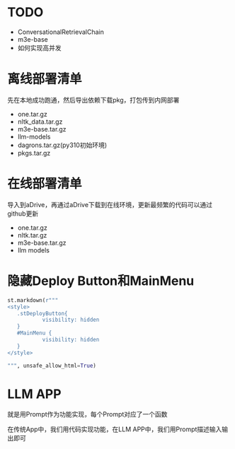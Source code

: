 # TODO

- ConversationalRetrievalChain
- m3e-base
- 如何实现高并发

# 离线部署清单

先在本地成功跑通，然后导出依赖下载pkg，打包传到内网部署

- one.tar.gz
- nltk\_data.tar.gz
- m3e-base.tar.gz
- llm-models
- dagrons.tar.gz(py310初始环境)
- pkgs.tar.gz

# 在线部署清单

导入到aDrive，再通过aDrive下载到在线环境，更新最频繁的代码可以通过github更新

- one.tar.gz
- nltk.tar.gz
- m3e-base.tar.gz
- llm models


# 隐藏Deploy Button和MainMenu

```python
st.markdown(r"""
<style>
   .stDeployButton{
           visibility: hidden
   }
   #MainMenu {
           visibility: hidden
   }
</style>

""", unsafe_allow_html=True)
```

# LLM APP

就是用Prompt作为功能实现，每个Prompt对应了一个函数

在传统App中，我们用代码实现功能，在LLM APP中，我们用Prompt描述输入输出即可


